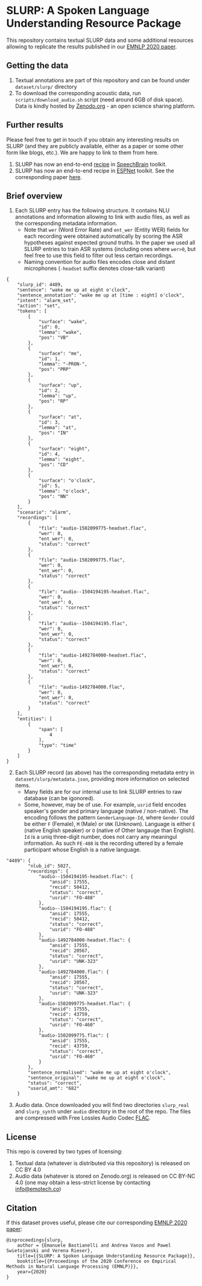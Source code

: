 # SLURP: A Spoken Language Understanding Resource Package

This repository contains textual SLURP data and some additional resources allowing to replicate the results published in our [EMNLP 2020 paper](https://www.aclweb.org/anthology/2020.emnlp-main.588.pdf). 

## Getting the data

1. Textual annotations are part of this repository and can be found under `dataset/slurp/` directory
2. To download the corresponding acoustic data, run `scripts/download_audio.sh` script (need around 6GB of disk space). Data is kindly hosted by [Zenodo.org](https://zenodo.org/record/4274930) - an open science sharing platform.

## Further results

Please feel free to get in touch if you obtain any interesting results on SLURP (and they are publicly available, either as a paper or some other form like blogs, etc.). We are happy to link to them from here.

1. SLURP has now an end-to-end [recipe](https://github.com/speechbrain/speechbrain/tree/main/recipes/SLURP) in [SpeechBrain](https://speechbrain.github.io/) toolkit. 
2. SLURP has now an end-to-end recipe in [ESPNet](https://github.com/espnet/espnet) toolkit. See the corresponding paper [here](https://arxiv.org/pdf/2111.14706.pdf).

## Brief overview

1. Each SLURP entry has the following structure. It contains NLU annotations and information allowing to link with audio files, as well as the corresponding metadata information. 
    * Note that `wer` (Word Error Rate) and `ent_wer` (Entity WER) fields for each recording were obtained automatically by scoring the ASR hypotheses against expected ground truths. In the paper we used all SLURP entries to train ASR systems (including ones where `wer>0`, but feel free to use this field to filter out less certain recordings.
    * Naming convention for audio files encodes close and distant microphones (`-headset` suffix denotes close-talk variant)

```
{
    "slurp_id": 4489,
    "sentence": "wake me up at eight o'clock",
    "sentence_annotation": "wake me up at [time : eight] o'clock",
    "intent": "alarm_set",
    "action": "set",
    "tokens": [
        {
            "surface": "wake",
            "id": 0,
            "lemma": "wake",
            "pos": "VB"
        },
        {
            "surface": "me",
            "id": 1,
            "lemma": "-PRON-",
            "pos": "PRP"
        },
        {
            "surface": "up",
            "id": 2,
            "lemma": "up",
            "pos": "RP"
        },
        {
            "surface": "at",
            "id": 3,
            "lemma": "at",
            "pos": "IN"
        },
        {
            "surface": "eight",
            "id": 4,
            "lemma": "eight",
            "pos": "CD"
        },
        {
            "surface": "o'clock",
            "id": 5,
            "lemma": "o'clock",
            "pos": "NN"
        }
    ],
    "scenario": "alarm",
    "recordings": [
        {
            "file": "audio-1502099775-headset.flac",
            "wer": 0,
            "ent_wer": 0,
            "status": "correct"
        },
        {
            "file": "audio-1502099775.flac",
            "wer": 0,
            "ent_wer": 0,
            "status": "correct"
        },
        {
            "file": "audio--1504194195-headset.flac",
            "wer": 0,
            "ent_wer": 0,
            "status": "correct"
        },
        {
            "file": "audio--1504194195.flac",
            "wer": 0,
            "ent_wer": 0,
            "status": "correct"
        },
        {
            "file": "audio-1492784000-headset.flac",
            "wer": 0,
            "ent_wer": 0,
            "status": "correct"
        },
        {
            "file": "audio-1492784000.flac",
            "wer": 0,
            "ent_wer": 0,
            "status": "correct"
        }
    ],
    "entities": [
        {
            "span": [
                4
            ],
            "type": "time"
        }
    ]
}
```

2. Each SLURP record (as above) has the corresponding metadata entry in `dataset/slurp/metadata.json`, providing more information on selected items. 
    * Many fields are for our internal use to link SLURP entries to raw database (can be igonored). 
    * Some, however, may be of use. For example, `usrid` field encodes speaker's gender and primary language (native / non-native). The encoding follows the pattern `GenderLanguage-Id`, where `Gender` could be either `F` (Female), `M` (Male) or `UNK` (Unknown). Language is either `E` (native English speaker) or `O` (native of Other langauge than English). `Id` is a uniq three-digit number, does not carry any meaningul information. As such `FE-488` is the recording uttered by a female participant whose English is a native language.

```
"4489": {
        "nlub_id": 5027,
        "recordings": {
            "audio--1504194195-headset.flac": {
                "ansid": 17555,
                "recid": 50412,
                "status": "correct",
                "usrid": "FO-488"
            },
            "audio--1504194195.flac": {
                "ansid": 17555,
                "recid": 50412,
                "status": "correct",
                "usrid": "FO-488"
            },
            "audio-1492784000-headset.flac": {
                "ansid": 17555,
                "recid": 20567,
                "status": "correct",
                "usrid": "UNK-323"
            },
            "audio-1492784000.flac": {
                "ansid": 17555,
                "recid": 20567,
                "status": "correct",
                "usrid": "UNK-323"
            },
            "audio-1502099775-headset.flac": {
                "ansid": 17555,
                "recid": 43759,
                "status": "correct",
                "usrid": "FO-460"
            },
            "audio-1502099775.flac": {
                "ansid": 17555,
                "recid": 43759,
                "status": "correct",
                "usrid": "FO-460"
            }
        },
        "sentence_normalised": "wake me up at eight o'clock",
        "sentence_original": "wake me up at eight o'clock",
        "status": "correct",
        "userid_amt": "682"
    }
```

3. Audio data. Once downloaded you will find two directories `slurp_real` and `slurp_synth` under `audio` directory in the root of the repo. The files are compressed with Free Lossles Audio Codec [FLAC](https://en.wikipedia.org/wiki/FLAC). 

## License

This repo is covered by two types of licensing:
1. Textual data (whatever is distributed via this repository) is released on CC BY 4.0
1. Audio data (whatever is stored on Zenodo.org) is released on CC BY-NC 4.0 (one may obtain a less-strict license by contacting <info@emotech.co>)

## Citation

If this dataset proves useful, please cite our corresponding [EMNLP 2020 paper](https://www.aclweb.org/anthology/2020.emnlp-main.588.pdf):

```
@inproceedings{slurp,
    author = {Emanuele Bastianelli and Andrea Vanzo and Pawel Swietojanski and Verena Rieser},
    title={{SLURP: A Spoken Language Understanding Resource Package}},
    booktitle={{Proceedings of the 2020 Conference on Empirical Methods in Natural Language Processing (EMNLP)}},
    year={2020}
}
```


